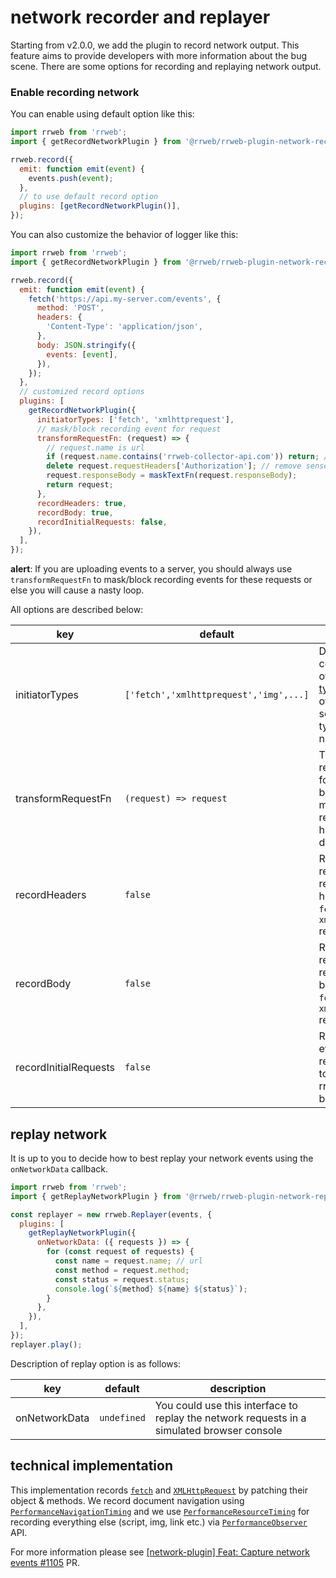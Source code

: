 # network recorder and replayer

Starting from v2.0.0, we add the plugin to record network output.
This feature aims to provide developers with more information about the bug scene. There are some options for recording and replaying network output.

### Enable recording network

You can enable using default option like this:

```js
import rrweb from 'rrweb';
import { getRecordNetworkPlugin } from '@rrweb/rrweb-plugin-network-record';

rrweb.record({
  emit: function emit(event) {
    events.push(event);
  },
  // to use default record option
  plugins: [getRecordNetworkPlugin()],
});
```

You can also customize the behavior of logger like this:

```js
import rrweb from 'rrweb';
import { getRecordNetworkPlugin } from '@rrweb/rrweb-plugin-network-record';

rrweb.record({
  emit: function emit(event) {
    fetch('https://api.my-server.com/events', {
      method: 'POST',
      headers: {
        'Content-Type': 'application/json',
      },
      body: JSON.stringify({
        events: [event],
      }),
    });
  },
  // customized record options
  plugins: [
    getRecordNetworkPlugin({
      initiatorTypes: ['fetch', 'xmlhttprequest'],
      // mask/block recording event for request
      transformRequestFn: (request) => {
        // request.name is url
        if (request.name.contains('rrweb-collector-api.com')) return; // skip request
        delete request.requestHeaders['Authorization']; // remove sensetive data
        request.responseBody = maskTextFn(request.responseBody);
        return request;
      },
      recordHeaders: true,
      recordBody: true,
      recordInitialRequests: false,
    }),
  ],
});
```

**alert**: If you are uploading events to a server, you should always use `transformRequestFn` to mask/block recording events for these requests or else you will cause a nasty loop.

All options are described below:

| key                   | default                                | description                                                                                                                                                                                         |
| --------------------- | -------------------------------------- | --------------------------------------------------------------------------------------------------------------------------------------------------------------------------------------------------- |
| initiatorTypes        | `['fetch','xmlhttprequest','img',...]` | Default value contains names of all [initiator types](https://developer.mozilla.org/en-US/docs/Web/API/PerformanceResourceTiming/initiatorType). You can override it by setting the types you need. |
| transformRequestFn    | `(request) => request`                 | Transform recording event for request to block (skip) or mask/transofrm request (e.g. to hide sensetive data)                                                                                       |
| recordHeaders         | `false`                                | Record the request & response headers for `fetch` and `xmlhttprequest` requests                                                                                                                     |
| recordBody            | `false`                                | Record the request & response bodies for `fetch` and `xmlhttprequest` requests                                                                                                                      |
| recordInitialRequests | `false`                                | Record an event for all requests prior to rrweb.record() being called                                                                                                                               |

## replay network

It is up to you to decide how to best replay your network events using the `onNetworkData` callback.

```js
import rrweb from 'rrweb';
import { getReplayNetworkPlugin } from '@rrweb/rrweb-plugin-network-replay';

const replayer = new rrweb.Replayer(events, {
  plugins: [
    getReplayNetworkPlugin({
      onNetworkData: ({ requests }) => {
        for (const request of requests) {
          const name = request.name; // url
          const method = request.method;
          const status = request.status;
          console.log(`${method} ${name} ${status}`);
        }
      },
    }),
  ],
});
replayer.play();
```

Description of replay option is as follows:

| key           | default     | description                                                                                |
| ------------- | ----------- | ------------------------------------------------------------------------------------------ |
| onNetworkData | `undefined` | You could use this interface to replay the network requests in a simulated browser console |

## technical implementation

This implementation records [`fetch`](https://developer.mozilla.org/en-US/docs/Web/API/Fetch_API) and [`XMLHttpRequest`](https://developer.mozilla.org/en-US/docs/Web/API/XMLHttpRequest) by patching their object & methods. We record document navigation using [`PerformanceNavigationTiming`](https://developer.mozilla.org/en-US/docs/Web/API/PerformanceNavigationTiming) and we use [`PerformanceResourceTiming`](https://developer.mozilla.org/en-US/docs/Web/API/PerformanceResourceTiming) for recording everything else (script, img, link etc.) via [`PerformanceObserver`](https://developer.mozilla.org/en-US/docs/Web/API/PerformanceObserver) API.

For more information please see [[network-plugin] Feat: Capture network events #1105](https://github.com/rrweb-io/rrweb/pull/1105) PR.
